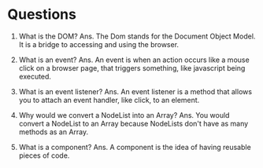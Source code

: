 # Questions

1. What is the DOM?
Ans. The Dom stands for the Document Object Model. It is a bridge to accessing and using the browser.

2. What is an event?
Ans. An event is when an action occurs like a mouse click on a browser page, that triggers something, like javascript being executed.

3. What is an event listener?
Ans. An event listener is a method that allows you to attach an event handler, like click, to an element.

4. Why would we convert a NodeList into an Array?
Ans. You would convert a NodeList to an Array because NodeLists don't have as many methods as an Array.

5. What is a component? 
Ans. A component is the idea of having reusable pieces of code.
